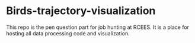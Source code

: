 # Birds-trajectory-visualization
This repo is the pen question part for job hunting at RCEES. It is a place for hosting all data processing code and visualization.
